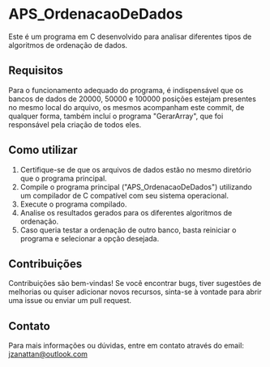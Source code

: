 # APS_OrdenacaoDeDados
Este é um programa em C desenvolvido para analisar diferentes tipos de algoritmos de ordenação de dados.

## Requisitos
Para o funcionamento adequado do programa, é indispensável que os bancos de dados de 20000, 50000 e 100000 posições estejam presentes no mesmo local do arquivo, os mesmos acompanham este commit, de qualquer forma, também incluí o programa "GerarArray", que foi responsável pela criação de todos eles.

## Como utilizar
1. Certifique-se de que os arquivos de dados estão no mesmo diretório que o programa principal.
2. Compile o programa principal ("APS_OrdenacaoDeDados") utilizando um compilador de C compatível com seu sistema operacional.
3. Execute o programa compilado.
4. Analise os resultados gerados para os diferentes algoritmos de ordenação.
5. Caso queria testar a ordenação de outro banco, basta reiniciar o programa e selecionar a opção desejada.

## Contribuições
Contribuições são bem-vindas! Se você encontrar bugs, tiver sugestões de melhorias ou quiser adicionar novos recursos, sinta-se à vontade para abrir uma issue ou enviar um pull request.

## Contato
Para mais informações ou dúvidas, entre em contato através do email: jzanattan@outlook.com
